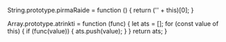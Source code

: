 String.prototype.pirmaRaide = function () {
return ('' + this)[0];
}

Array.prototype.atrinkti = function (func) {
let ats = [];
for (const value of this) {
if (func(value)) {
ats.push(value);
}
}
return ats;
}

